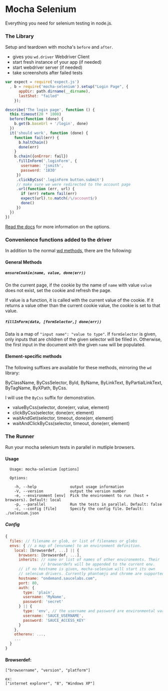
# Mocha Selenium
Everything you need for selenium testing in node.js.

### The Library
Setup and teardown with mocha's `before` and `after`.
- gives you `wd.driver` Webdriver Client
- start fresh instance of your app (if needed)
- start webdriver server (if needed)
- take screenshots after failed tests

```js
var expect = require('expect.js')
  , b = require('mocha-selenium').setup("Login Page", {
      appDir: path.dirname(__dirname),
      lastShot: "failed"
    });

describe('The login page', function () {
  this.timeout(20 * 1000)
  before(function (done) {
    b.get(b.baseUrl + '/login', done)
  })
  it('should work', function (done) {
    function fail(err) {
      b.haltChain()
      done(err)
    }
    b.chain({onError: fail})
     .fillInForm('.loginForm', {
       username: 'jsmith',
       password: '1830'
     })
     .clickByCss('.loginForm button.submit')
     // make sure we were redirected to the account page
     .url(function (err, url) {
       if (err) return fail(err)
       expect(url).to.match(/\/account$/)
       done()
     })
  })
})
```

[Read the docs](http://jaredly.github.io/mocha-selenium/#section-2) for more information on the options.

### Convenience functions added to the driver
In addition to the normal
[wd methods](https://github.com/admc/wd/#supported-methods), there are
the following:

#### General Methods

##### `ensureCookie(name, value, done(err))`
On the current page, if the cookie by the name of `name` with value
`value` does not exist, set the cookie and refresh the page.

If value is a function, it is called with the current value of the
cookie. If it returns a value other than the current cookie value, the
cookie is set to that value.

##### `fillInForm(data, [formSelector,] done(err))`
Data is a map of `"input name": "value to type"`. If `formSelector` is
given, only inputs that are children of the given selector will be
filled in. Otherwise, the first input in the document with the given
`name` will be populated.

#### Element-specific methods
The following suffixes are available for these methods, mirroring the `wd` library:

ByClassName, ByCssSelector, ById, ByName, ByLinkText, ByPartialLinkText, ByTagName, ByXPath, ByCss.

I will use the `ByCss` suffix for demonstration.

- valueByCss(selector, done(err, value, element)
- clickByCss(selector, done(err, element)
- waitAndGet(selector, timeout, done(err, element)
- waitAndClickByCss(selector, timeout, done(err, element)

### The Runner
Run your mocha selenium tests in parallel in mutliple browsers.

#### Usage

```
  Usage: mocha-selenium [options]

  Options:

    -h, --help               output usage information
    -V, --version            output the version number
    -e, --environment [env]  Pick the environment to run (host + browsers). Default: local
    -p, --parallel           Run the tests in parallel. Default: false
    -c, --config [file]      Specify the config file. Default: ./selenium.json
```

##### Config

```javascript
{
  files: // filename or glob, or list of filenames or globs
  envs: { // a map of [envname] to an environment definition.
    local: [browserdef, ...] || {
      browsers: [browserdef, ...],
      inherits: // name or list of names of other environemnts. Their
                // browserdefs will be appended to the current env.
      // if no hostname is given, mocha-selenium will start its own
      // selenium drivers. Currently phantomjs and chrome are supported
      hostname: "ondemand.saucelabs.com",
      port: 80,
      auth: {
        type: 'plain',
        username: 'MyName',
        password: 'secret'
      } || {
        type: 'env', // the username and password are environmental variables
        username: 'SAUCE_USERNAME',
        password: 'SAUCE_ACCESS_KEY'
      }
    },
    otherenv: ...,
    ...
  }
}
```

#### Browserdef:

```
["browsername", "version", "platform"]

ex:
["internet explorer", "8", "Windows XP"]
```
